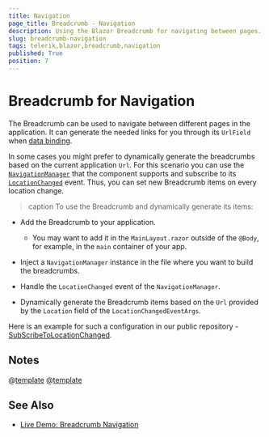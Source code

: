 ```yaml
---
title: Navigation
page_title: Breadcrumb - Navigation
description: Using the Blazor Breadcrumb for navigating between pages.
slug: breadcrumb-navigation
tags: telerik,blazor,breadcrumb,navigation
published: True
position: 7
---
```


# Breadcrumb for Navigation

The Breadcrumb can be used to navigate between different pages in the application. It can generate the needed links for you through its `UrlField` when [data binding](slug://breadcrumb-data-binding).

In some cases you might prefer to dynamically generate the breadcrumbs based on the current application `Url`. For this scenario you can use the [`NavigationManager`](https://docs.microsoft.com/en-us/dotnet/api/microsoft.aspnetcore.components.navigationmanager) that the component supports and subscribe to its [`LocationChanged`](https://docs.microsoft.com/en-us/dotnet/api/microsoft.aspnetcore.components.navigationmanager.locationchanged) event. Thus, you can set new Breadcrumb items on every location change.

>caption To use the Breadcrumb and dynamically generate its items:

* Add the Breadcrumb to your application.
    * You may want to add it in the `MainLayout.razor` outside of the `@Body`, for example, in the `main` container of your app.

* Inject a `NavigationManager` instance in the file where you want to build the breadcrumbs.

* Handle the `LocationChanged` event of the `NavigationManager`.

* Dynamically generate the Breadcrumb items based on the `Url` provided by the `Location` field of the `LocationChangedEventArgs`.

Here is an example for such a configuration in our public repository - [SubScribeToLocationChanged](https://github.com/telerik/blazor-ui/tree/master/breadcrumb/subscribe-to-location-changed).


## Notes

@[template](/_contentTemplates/common/navigation-components.md#navman-used)
@[template](/_contentTemplates/common/navigation-components.md#double-navigation)


## See Also

* [Live Demo: Breadcrumb Navigation](https://demos.telerik.com/blazor-ui/breadcrumb/navigation)

